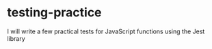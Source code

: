 # testing-practice
I  will write a few practical tests for JavaScript functions using the Jest library
